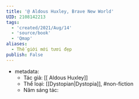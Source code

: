 ```yaml
---
title: '@ Aldous Huxley, Brave New World'
UID: 2108142213
tags:
  - 'created/2021/Aug/14'
  - 'source/book'
  - 'Qmap'
aliases:
  - Thế giới mới tươi đẹp
publish: False
---
```

- metadata:
	- Tác giả: [[ Aldous Huxley]]
	- Thể loại: [[Dystopian|Dystopia]], #non-fiction
	- Năm sáng tác: 